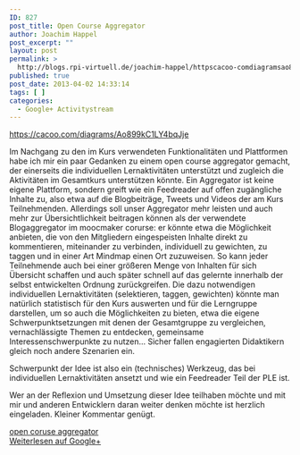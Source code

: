 ```yaml
---
ID: 827
post_title: Open Course Aggregator
author: Joachim Happel
post_excerpt: ""
layout: post
permalink: >
  http://blogs.rpi-virtuell.de/joachim-happel/httpscacoo-comdiagramsao899kc1ly4bqjjeim-nachgang-zu-den-im-kurs-verwendeten-funktionalitaeten/
published: true
post_date: 2013-04-02 14:33:14
tags: [ ]
categories:
  - Google+ Activitystream
---
```

<a class="ot-anchor" href="https://cacoo.com/diagrams/Ao899kC1LY4bqJje" rel="nofollow">https://cacoo.com/diagrams/Ao899kC1LY4bqJje</a>

Im Nachgang zu den im Kurs verwendeten Funktionalitäten und Plattformen habe ich mir ein paar Gedanken zu einem open course aggregator gemacht, der einerseits die individuellen Lernaktivitäten unterstützt und zugleich die Aktivitäten im Gesamtkurs unterstützen könnte. Ein Aggregator ist keine eigene Plattform, sondern greift wie ein Feedreader auf offen zugängliche Inhalte zu, also etwa auf die Blogbeiträge, Tweets und Videos der am Kurs Teilnehmenden.
Allerdings soll unser Aggregator mehr leisten und auch mehr zur Übersichtlichkeit beitragen können als der verwendete Blogaggregator im moocmaker corurse: er könnte etwa die Möglichkeit anbieten, die von den Mitgliedern eingespeisten Inhalte direkt zu kommentieren, miteinander zu verbinden, individuell zu gewichten, zu taggen und in einer Art Mindmap einen Ort zuzuweisen. So kann jeder Teilnehmende auch bei einer größeren Menge von Inhalten für sich Übersicht schaffen und auch später schnell auf das gelernte innerhalb der selbst entwickelten Ordnung zurückgreifen. Die dazu notwendigen individuellen Lernaktivitäten (selektieren, taggen, gewichten) könnte man natürlich statistisch für den Kurs auswerten und für die Lerngruppe darstellen, um so auch die Möglichkeiten zu bieten, etwa die eigene Schwerpunktsetzungen mit denen der Gesamtgruppe zu vergleichen, vernachlässigte Themen zu entdecken, gemeinsame Interessenschwerpunkte zu nutzen... Sicher fallen engagierten Didaktikern gleich noch andere Szenarien ein.

Schwerpunkt der Idee ist also ein (technisches) Werkzeug, das bei individuellen Lernaktivitäten ansetzt und wie ein Feedreader Teil der PLE ist.

Wer an der Reflexion und Umsetzung dieser Idee teilhaben möchte und mit mir und anderen Entwicklern daran weiter denken möchte ist herzlich eingeladen. Kleiner Kommentar genügt.
<div class="g-crossposting-att">
<div class="g-crossposting-att-title"><a href="https://cacoo.com/diagrams/Ao899kC1LY4bqJje" target="_blank">open coruse aggregator</a></div>
<div class="g-crossposting-att-img" style="float: left;"><a href="https://cacoo.com/diagrams/Ao899kC1LY4bqJje" target="_blank"><img alt="" src="https://lh5.googleusercontent.com/proxy/A89LVbD6_DGm5pp5sYrVgNtzEj3mT4qzgAByd6507bDZJKxDHGrgdIbSqIavyalKOGNo-42PoYtiqaOxJPv5=w120-h120" /></a></div>
<div class="g-crossposting-att-txt"></div>
</div>
<div class="g-crossposting-backlink"><a href="https://plus.google.com/116540735797820304001/posts/18zTRsuotx6" target="_blank">Weiterlesen auf Google+</a></div>